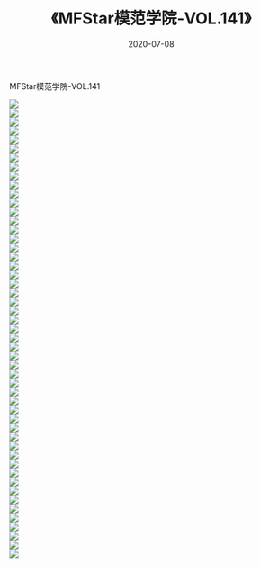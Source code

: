 ﻿---
layout: post
title:  《MFStar模范学院-VOL.141》
date:   2020-07-08
img: http://img.660000.xyz/Sharelink/网络美图/2020/MFStar模范学院-VOL.141/000.jpg
categories: [美女, 清纯, 唯美]
---

MFStar模范学院-VOL.141

  ![](http://img.660000.xyz/Sharelink/网络美图/2020/MFStar模范学院-VOL.141/001.jpg) <br> ![](http://img.660000.xyz/Sharelink/网络美图/2020/MFStar模范学院-VOL.141/002.jpg) <br> ![](http://img.660000.xyz/Sharelink/网络美图/2020/MFStar模范学院-VOL.141/003.jpg) <br> ![](http://img.660000.xyz/Sharelink/网络美图/2020/MFStar模范学院-VOL.141/004.jpg) <br> ![](http://img.660000.xyz/Sharelink/网络美图/2020/MFStar模范学院-VOL.141/005.jpg) <br> ![](http://img.660000.xyz/Sharelink/网络美图/2020/MFStar模范学院-VOL.141/006.jpg) <br> ![](http://img.660000.xyz/Sharelink/网络美图/2020/MFStar模范学院-VOL.141/007.jpg) <br> ![](http://img.660000.xyz/Sharelink/网络美图/2020/MFStar模范学院-VOL.141/008.jpg) <br> ![](http://img.660000.xyz/Sharelink/网络美图/2020/MFStar模范学院-VOL.141/009.jpg) <br> ![](http://img.660000.xyz/Sharelink/网络美图/2020/MFStar模范学院-VOL.141/010.jpg) <br> ![](http://img.660000.xyz/Sharelink/网络美图/2020/MFStar模范学院-VOL.141/011.jpg) <br> ![](http://img.660000.xyz/Sharelink/网络美图/2020/MFStar模范学院-VOL.141/012.jpg) <br> ![](http://img.660000.xyz/Sharelink/网络美图/2020/MFStar模范学院-VOL.141/013.jpg) <br> ![](http://img.660000.xyz/Sharelink/网络美图/2020/MFStar模范学院-VOL.141/014.jpg) <br> ![](http://img.660000.xyz/Sharelink/网络美图/2020/MFStar模范学院-VOL.141/015.jpg) <br> ![](http://img.660000.xyz/Sharelink/网络美图/2020/MFStar模范学院-VOL.141/016.jpg) <br> ![](http://img.660000.xyz/Sharelink/网络美图/2020/MFStar模范学院-VOL.141/017.jpg) <br> ![](http://img.660000.xyz/Sharelink/网络美图/2020/MFStar模范学院-VOL.141/018.jpg) <br> ![](http://img.660000.xyz/Sharelink/网络美图/2020/MFStar模范学院-VOL.141/019.jpg) <br> ![](http://img.660000.xyz/Sharelink/网络美图/2020/MFStar模范学院-VOL.141/020.jpg) <br> ![](http://img.660000.xyz/Sharelink/网络美图/2020/MFStar模范学院-VOL.141/021.jpg) <br> ![](http://img.660000.xyz/Sharelink/网络美图/2020/MFStar模范学院-VOL.141/022.jpg) <br> ![](http://img.660000.xyz/Sharelink/网络美图/2020/MFStar模范学院-VOL.141/023.jpg) <br> ![](http://img.660000.xyz/Sharelink/网络美图/2020/MFStar模范学院-VOL.141/024.jpg) <br> ![](http://img.660000.xyz/Sharelink/网络美图/2020/MFStar模范学院-VOL.141/025.jpg) <br> ![](http://img.660000.xyz/Sharelink/网络美图/2020/MFStar模范学院-VOL.141/026.jpg) <br> ![](http://img.660000.xyz/Sharelink/网络美图/2020/MFStar模范学院-VOL.141/027.jpg) <br> ![](http://img.660000.xyz/Sharelink/网络美图/2020/MFStar模范学院-VOL.141/028.jpg) <br> ![](http://img.660000.xyz/Sharelink/网络美图/2020/MFStar模范学院-VOL.141/029.jpg) <br> ![](http://img.660000.xyz/Sharelink/网络美图/2020/MFStar模范学院-VOL.141/030.jpg) <br> ![](http://img.660000.xyz/Sharelink/网络美图/2020/MFStar模范学院-VOL.141/031.jpg) <br> ![](http://img.660000.xyz/Sharelink/网络美图/2020/MFStar模范学院-VOL.141/032.jpg) <br> ![](http://img.660000.xyz/Sharelink/网络美图/2020/MFStar模范学院-VOL.141/033.jpg) <br> ![](http://img.660000.xyz/Sharelink/网络美图/2020/MFStar模范学院-VOL.141/034.jpg) <br> ![](http://img.660000.xyz/Sharelink/网络美图/2020/MFStar模范学院-VOL.141/035.jpg) <br> ![](http://img.660000.xyz/Sharelink/网络美图/2020/MFStar模范学院-VOL.141/036.jpg) <br> ![](http://img.660000.xyz/Sharelink/网络美图/2020/MFStar模范学院-VOL.141/037.jpg) <br> ![](http://img.660000.xyz/Sharelink/网络美图/2020/MFStar模范学院-VOL.141/038.jpg) <br> ![](http://img.660000.xyz/Sharelink/网络美图/2020/MFStar模范学院-VOL.141/039.jpg) <br> ![](http://img.660000.xyz/Sharelink/网络美图/2020/MFStar模范学院-VOL.141/040.jpg) <br> ![](http://img.660000.xyz/Sharelink/网络美图/2020/MFStar模范学院-VOL.141/041.jpg) <br> ![](http://img.660000.xyz/Sharelink/网络美图/2020/MFStar模范学院-VOL.141/042.jpg) <br> ![](http://img.660000.xyz/Sharelink/网络美图/2020/MFStar模范学院-VOL.141/043.jpg) <br> ![](http://img.660000.xyz/Sharelink/网络美图/2020/MFStar模范学院-VOL.141/044.jpg) <br> ![](http://img.660000.xyz/Sharelink/网络美图/2020/MFStar模范学院-VOL.141/045.jpg) <br> ![](http://img.660000.xyz/Sharelink/网络美图/2020/MFStar模范学院-VOL.141/046.jpg) <br> ![](http://img.660000.xyz/Sharelink/网络美图/2020/MFStar模范学院-VOL.141/047.jpg) <br> ![](http://img.660000.xyz/Sharelink/网络美图/2020/MFStar模范学院-VOL.141/048.jpg) <br> ![](http://img.660000.xyz/Sharelink/网络美图/2020/MFStar模范学院-VOL.141/049.jpg) <br> ![](http://img.660000.xyz/Sharelink/网络美图/2020/MFStar模范学院-VOL.141/050.jpg) <br> ![](http://img.660000.xyz/Sharelink/网络美图/2020/MFStar模范学院-VOL.141/051.jpg) <br>